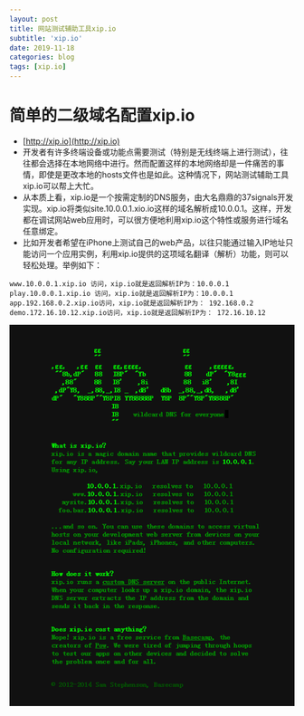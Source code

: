 ```yaml
---
layout: post
title: 网站测试辅助工具xip.io
subtitle: 'xip.io'
date: 2019-11-18
categories: blog
tags: [xip.io]
---
```

# 简单的二级域名配置xip.io
* [http://xip.io](http://xip.io)
* 开发者有许多终端设备或功能点需要测试（特别是无线终端上进行测试），往往都会选择在本地网络中进行。然而配置这样的本地网络却是一件痛苦的事情，即使是更改本地的hosts文件也是如此。这种情况下，网站测试辅助工具xip.io可以帮上大忙。
* 从本质上看，xip.io是一个按需定制的DNS服务，由大名鼎鼎的37signals开发实现。xip.io将类似site.10.0.0.1.xio.io这样的域名解析成10.0.0.1。这样，开发都在调试网站web应用时，可以很方便地利用xip.io这个特性或服务进行域名任意绑定。
* 比如开发者希望在iPhone上测试自己的web产品，以往只能通过输入IP地址只能访问一个应用实例，利用xip.io提供的这项域名翻译（解析）功能，则可以轻松处理。举例如下：
```
www.10.0.0.1.xip.io 访问，xip.io就是返回解析IP为：10.0.0.1
play.10.0.0.1.xip.io 访问，xip.io就是返回解析IP为：10.0.0.1
app.192.168.0.2.xip.io访问，xip.io就是返回解析IP为： 192.168.0.2
demo.172.16.10.12.xip.io访问，xip.io就是返回解析IP为： 172.16.10.12
```

![20191118105200](assets/img/20191118105200.png)